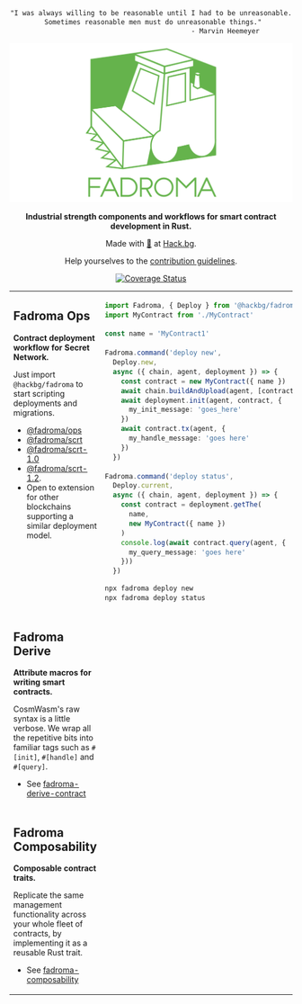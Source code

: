 <div align="center">

```
"I was always willing to be reasonable until I had to be unreasonable.
 Sometimes reasonable men must do unreasonable things."
                                     - Marvin Heemeyer
```

[![](/doc/logo.svg)](https://fadroma.tech)

**Industrial strength components and workflows for smart contract development in Rust.**

Made with [💚](mailto:hello@hack.bg) at [Hack.bg](https://hack.bg).

Help yourselves to the [contribution guidelines](CONTRIBUTING.md).

[![Coverage Status](https://coveralls.io/repos/github/hackbg/fadroma/badge.svg?branch=22.01)](https://coveralls.io/github/hackbg/fadroma?branch=22.01)

</div>

<table>

<tr><td valign="top">

## Fadroma Ops

**Contract deployment workflow for Secret Network.**

Just import `@hackbg/fadroma` to start scripting deployments and migrations.

* [@fadroma/ops](./packages/ops)
* [@fadroma/scrt](./packages/scrt)
* [@fadroma/scrt-1.0](./packages/scrt-1.0)
* [@fadroma/scrt-1.2](./packages/scrt-1.2).
* Open to extension for other blockchains supporting a similar deployment model.

</td><td>

```typescript
import Fadroma, { Deploy } from '@hackbg/fadroma'
import MyContract from './MyContract'

const name = 'MyContract1'

Fadroma.command('deploy new',
  Deploy.new,
  async ({ chain, agent, deployment }) => {
    const contract = new MyContract({ name })
    await chain.buildAndUpload(agent, [contract])
    await deployment.init(agent, contract, {
      my_init_message: 'goes_here'
    })
    await contract.tx(agent, {
      my_handle_message: 'goes here'
    })
  })

Fadroma.command('deploy status',
  Deploy.current,
  async ({ chain, agent, deployment }) => {
    const contract = deployment.getThe(
      name,
      new MyContract({ name })
    )
    console.log(await contract.query(agent, {
      my_query_message: 'goes here'
    }))
  })
```

```sh
npx fadroma deploy new
npx fadroma deploy status
```

</td></tr>

<tr></tr>

<tr><td>

## Fadroma Derive

**Attribute macros for writing smart contracts.**

CosmWasm's raw syntax is a little verbose. We wrap all the repetitive bits
into familiar tags such as `#[init]`, `#[handle]` and `#[query]`.

* See [fadroma-derive-contract](./crates/fadroma-derive-contract)

</td><td></td>
</tr>

<tr></tr>

<tr><td>

## Fadroma Composability

**Composable contract traits.**

Replicate the same management functionality across your whole fleet of contracts,
by implementing it as a reusable Rust trait.

* See [fadroma-composability](./crates/fadroma-composability)

</td><td>
</td></tr>

</table>
